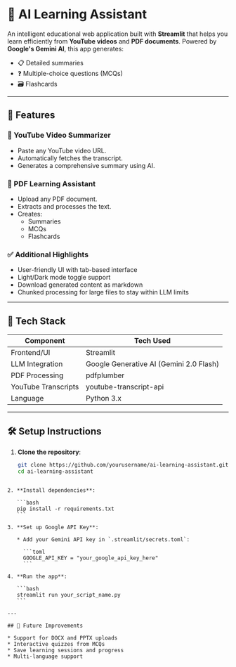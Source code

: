 # 🧠 AI Learning Assistant

An intelligent educational web application built with **Streamlit** that helps you learn efficiently from **YouTube videos** and **PDF documents**. Powered by **Google's Gemini AI**, this app generates:
- 📋 Detailed summaries
- ❓ Multiple-choice questions (MCQs)
- 🗃️ Flashcards

---

## 🚀 Features

### 🎥 YouTube Video Summarizer
- Paste any YouTube video URL.
- Automatically fetches the transcript.
- Generates a comprehensive summary using AI.

### 📄 PDF Learning Assistant
- Upload any PDF document.
- Extracts and processes the text.
- Creates:
  - Summaries
  - MCQs
  - Flashcards

### ✅ Additional Highlights
- User-friendly UI with tab-based interface
- Light/Dark mode toggle support
- Download generated content as markdown
- Chunked processing for large files to stay within LLM limits

---

## 🧰 Tech Stack

| Component        | Tech Used |
|------------------|-----------|
| Frontend/UI      | Streamlit |
| LLM Integration  | Google Generative AI (Gemini 2.0 Flash) |
| PDF Processing   | pdfplumber |
| YouTube Transcripts | youtube-transcript-api |
| Language         | Python 3.x |

---

## 🛠️ Setup Instructions

1. **Clone the repository**:
   ```bash
   git clone https://github.com/yourusername/ai-learning-assistant.git
   cd ai-learning-assistant
````

2. **Install dependencies**:

   ```bash
   pip install -r requirements.txt
   ```

3. **Set up Google API Key**:

   * Add your Gemini API key in `.streamlit/secrets.toml`:

     ```toml
     GOOGLE_API_KEY = "your_google_api_key_here"
     ```

4. **Run the app**:

   ```bash
   streamlit run your_script_name.py
   ```

---

## 🧪 Future Improvements

* Support for DOCX and PPTX uploads
* Interactive quizzes from MCQs
* Save learning sessions and progress
* Multi-language support
